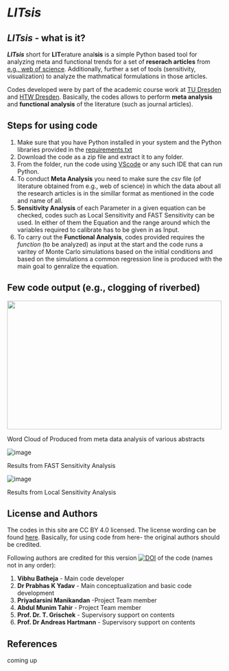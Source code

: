 # _LITsis_

## _LITsis_ - what is it?

**_LITsis_** short for **LIT**erature anal**sis** is a simple Python based tool for analyzing meta and functional trends for a set of **reserach articles** from [e.g., web of science](https://mjl.clarivate.com/home). Additionally, further a set of tools (sensitivity, visualization) to analyze the mathmatical formulations in those articles.

Codes developed were by part of the academic course work at [TU Dresden](https://tu-dresden.de/bu/umwelt/hydro/igw) and [HTW Dresden](https://www.htw-dresden.de/hochschule/fakultaeten/bauingenieurwesen/studium/lehrgebiete/wasserwesen). Basically, the codes allows to perform **meta analysis** and **functional analysis** of the literature (such as journal articles). 

## Steps for using code 

1. Make sure that you have Python installed in your system and the Python libraries provided in the [requirements.txt](https://github.com/HTWDMAR/Litansis/blob/main/requirements.txt)
2. Download the code as a zip file and extract it to any folder.
3. From the folder, run the code using [VScode](https://code.visualstudio.com/) or any such IDE that can run Python.
4. To conduct **Meta Analysis** you need to make sure the _csv_ file (of literature obtained from e.g., web of science) in which the data about all the research articles is in the simillar format as mentioned in the   code and name of all.
5. **Sensitivity Analysis** of each Parameter in a given equation can be checked, codes such as Local Sensitivity and FAST Sensitivity can be used. In either of them the Equation and the range around which the variables required to calibrate has to be given in as Input. 
6. To carry out the **Functional Analysis**, codes provided requires the _function_ (to be analyzed) as input at the start and the code runs a varitey of  Monte Carlo simulations based on the initial conditions and based on the simulations a common regression line is produced with the main goal to genralize the equation. 

## Few code output (e.g., clogging of riverbed)

<img src="https://user-images.githubusercontent.com/86523952/207420463-0e320f97-4cab-4a95-975f-7afb711637fa.png" width="500" height="300">

Word Cloud of Produced from meta data analysis of various abstracts 

![image](https://user-images.githubusercontent.com/86523952/207420668-0d3d5a76-a149-4496-9551-65ce389bf5de.png)

Results from FAST Sensitivity Analysis 

![image](https://user-images.githubusercontent.com/86523952/207420810-a3777257-5a7e-4de2-8c29-e5f64a760304.png)

Results from Local Sensitivity Analysis

## License and Authors

The codes in this site are CC BY 4.0 licensed. The license wording can be found [here](https://creativecommons.org/licenses/by/4.0/).
Basically, for using code from here- the original authors should be credited.

Following authors are credited for this version [![DOI](https://zenodo.org/badge/576731272.svg)](https://zenodo.org/badge/latestdoi/576731272)
of the code (names not in any order):

1. **Vibhu Batheja** - Main code developer
2. **Dr Prabhas K Yadav** - Main conceptualization and basic code development
3. **Priyadarsini Manikandan** -Project Team member
4.  **Abdul Munim Tahir** - Project Team member  
5. **Prof. Dr. T. Grischek** - Supervisory support on contents
6. **Prof. Dr Andreas Hartmann** - Supervisory support on contents

## References

coming up
